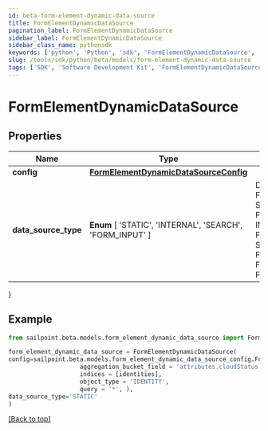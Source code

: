 ```yaml
---
id: beta-form-element-dynamic-data-source
title: FormElementDynamicDataSource
pagination_label: FormElementDynamicDataSource
sidebar_label: FormElementDynamicDataSource
sidebar_class_name: pythonsdk
keywords: ['python', 'Python', 'sdk', 'FormElementDynamicDataSource', 'BetaFormElementDynamicDataSource'] 
slug: /tools/sdk/python/beta/models/form-element-dynamic-data-source
tags: ['SDK', 'Software Development Kit', 'FormElementDynamicDataSource', 'BetaFormElementDynamicDataSource']
---
```


# FormElementDynamicDataSource


## Properties

Name | Type | Description | Notes
------------ | ------------- | ------------- | -------------
**config** | [**FormElementDynamicDataSourceConfig**](form-element-dynamic-data-source-config) |  | [optional] 
**data_source_type** |  **Enum** [  'STATIC',    'INTERNAL',    'SEARCH',    'FORM_INPUT' ] | DataSourceType is a FormElementDataSourceType value STATIC FormElementDataSourceTypeStatic INTERNAL FormElementDataSourceTypeInternal SEARCH FormElementDataSourceTypeSearch FORM_INPUT FormElementDataSourceTypeFormInput | [optional] 
}

## Example

```python
from sailpoint.beta.models.form_element_dynamic_data_source import FormElementDynamicDataSource

form_element_dynamic_data_source = FormElementDynamicDataSource(
config=sailpoint.beta.models.form_element_dynamic_data_source_config.FormElementDynamicDataSourceConfig(
                    aggregation_bucket_field = 'attributes.cloudStatus.exact', 
                    indices = [identities], 
                    object_type = 'IDENTITY', 
                    query = '*', ),
data_source_type='STATIC'
)

```
[[Back to top]](#) 


